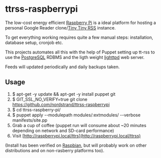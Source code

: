 ttrss-raspberrypi
=================

The low-cost energy efficient [Raspberry Pi](http://www.raspberrypi.org/) is a ideal platform for hosting a personal Google Reader clone/[Tiny Tiny RSS](http://tt-rss.org/) instance.

To get everything working requires quite a few manual steps: installation, database setup, cronjob etc.

This projects automates all this with the help of Puppet setting up tt-rss to use the [PostgreSQL](http://www.postgresql.org/) RDBMS and the ligth weight [lighttpd](http://www.lighttpd.net/) web server.

Feeds will updated periodically and daily backups taken.

## Usage
1. $ apt-get -y update && apt-get -y install puppet git
2. $ GIT_SSL_NO_VERIFY=true git clone https://github.com/nordstrand/ttrss-raspberrypi
3. $ cd ttrss-raspberry-pi/
4. $ puppet apply --modulepath modules/:extmodules/ --verbose  manifests/site.pp
5. Grab a cup of coffee (puppet run will consume about ~20 minutes depending on network and SD-card performance)
6. Visit [http://raspberrypi.local/ttrs](http://raspberrypi.local/ttrss)

(Install has been verified on [Raspbian](http://www.raspbian.org/), but will probably work on other distributions and on non-rasberry platforms too).

